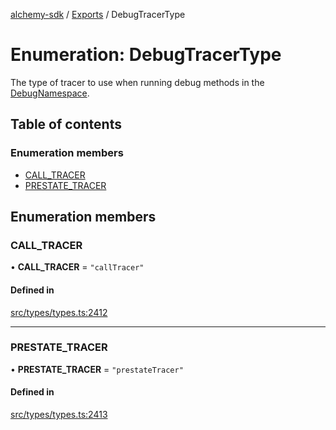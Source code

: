 [alchemy-sdk](../README.md) / [Exports](../modules.md) / DebugTracerType

# Enumeration: DebugTracerType

The type of tracer to use when running debug methods in the
[DebugNamespace](../classes/DebugNamespace.md).

## Table of contents

### Enumeration members

- [CALL\_TRACER](DebugTracerType.md#call_tracer)
- [PRESTATE\_TRACER](DebugTracerType.md#prestate_tracer)

## Enumeration members

### CALL\_TRACER

• **CALL\_TRACER** = `"callTracer"`

#### Defined in

[src/types/types.ts:2412](https://github.com/alchemyplatform/alchemy-sdk-js/blob/a162d40/src/types/types.ts#L2412)

___

### PRESTATE\_TRACER

• **PRESTATE\_TRACER** = `"prestateTracer"`

#### Defined in

[src/types/types.ts:2413](https://github.com/alchemyplatform/alchemy-sdk-js/blob/a162d40/src/types/types.ts#L2413)
